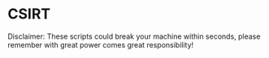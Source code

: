# CSIRT
Disclaimer: These scripts could break your machine within seconds, please remember with great power comes great responsibility!
